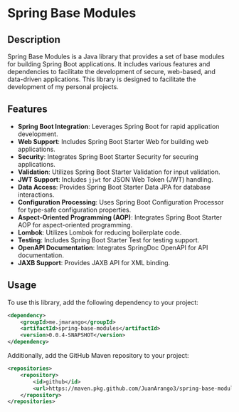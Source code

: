 # Spring Base Modules

## Description
Spring Base Modules is a Java library that provides a set of base modules for building Spring Boot applications. It includes various features and dependencies to facilitate the development of secure, web-based, and data-driven applications. This library is designed to facilitate the development of my personal projects.

## Features
- **Spring Boot Integration**: Leverages Spring Boot for rapid application development.
- **Web Support**: Includes Spring Boot Starter Web for building web applications.
- **Security**: Integrates Spring Boot Starter Security for securing applications.
- **Validation**: Utilizes Spring Boot Starter Validation for input validation.
- **JWT Support**: Includes `jjwt` for JSON Web Token (JWT) handling.
- **Data Access**: Provides Spring Boot Starter Data JPA for database interactions.
- **Configuration Processing**: Uses Spring Boot Configuration Processor for type-safe configuration properties.
- **Aspect-Oriented Programming (AOP)**: Integrates Spring Boot Starter AOP for aspect-oriented programming.
- **Lombok**: Utilizes Lombok for reducing boilerplate code.
- **Testing**: Includes Spring Boot Starter Test for testing support.
- **OpenAPI Documentation**: Integrates SpringDoc OpenAPI for API documentation.
- **JAXB Support**: Provides JAXB API for XML binding.

## Usage
To use this library, add the following dependency to your project:

```xml
<dependency>
    <groupId>me.jmarango</groupId>
    <artifactId>spring-base-modules</artifactId>
    <version>0.0.4-SNAPSHOT</version>
</dependency>
```

Additionally, add the GitHub Maven repository to your project:

```xml
<repositories>
    <repository>
        <id>github</id>
        <url>https://maven.pkg.github.com/JuanArango3/spring-base-modules</url>
    </repository>
</repositories>
```